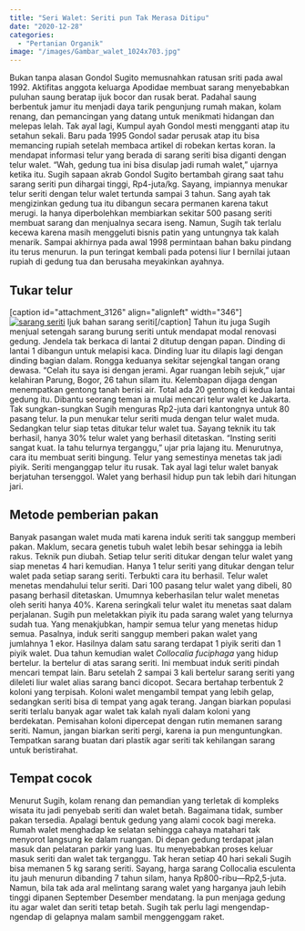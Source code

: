 ```yaml
---
title: "Seri Walet: Seriti pun Tak Merasa Ditipu"
date: "2020-12-28"
categories: 
  - "Pertanian Organik"
image: "/images/Gambar_walet_1024x703.jpg"
---
```


Bukan tanpa alasan Gondol Sugito memusnahkan ratusan sriti pada awal 1992. Aktifitas anggota keluarga Apodidae membuat sarang menyebabkan puluhan saung beratap ijuk bocor dan rusak berat. Padahal saung berbentuk jamur itu menjadi daya tarik pengunjung rumah makan, kolam renang, dan pemancingan yang datang untuk menikmati hidangan dan melepas lelah. Tak ayal lagi, Kumpul ayah Gondol mesti mengganti atap itu setahun sekali. Baru pada 1995 Gondol sadar perusak atap itu bisa memancing rupiah setelah membaca artikel di robekan kertas koran. Ia mendapat informasi telur yang berada di sarang seriti bisa diganti dengan telur walet. “Wah, gedung tua ini bisa disulap jadi rumah walet,” ujarnya ketika itu. Sugih sapaan akrab Gondol Sugito bertambah girang saat tahu sarang seriti pun dihargai tinggi, Rp4-juta/kg. Sayang, impiannya menukar telur seriti dengan telur walet tertunda sampai 3 tahun. Sang ayah tak mengizinkan gedung tua itu dibangun secara permanen karena takut merugi. Ia hanya diperbolehkan membiarkan sekitar 500 pasang seriti membuat sarang dan menjualnya secara iseng. Namun, Sugih tak terlalu kecewa karena masih menggeluti bisnis patin yang untungnya tak kalah menarik. Sampai akhirnya pada awal 1998 permintaan bahan baku pindang itu terus menurun. Ia pun teringat kembali pada potensi liur I bernilai jutaan rupiah di gedung tua dan berusaha meyakinkan ayahnya.

## Tukar telur

\[caption id="attachment\_3126" align="alignleft" width="346"\][![sarang seriti](/images/Gambar_walet1_902x768.jpg)](http://localhost/mitra/wp-content/uploads/2020/12/Gambar_walet1_902x768.jpg) Ijuk bahan sarang seriti\[/caption\] Tahun itu juga Sugih menjual setengah sarang burung seriti untuk mendapat modal renovasi gedung. Jendela tak berkaca di lantai 2 ditutup dengan papan. Dinding di lantai 1 dibangun untuk melapisi kaca. Dinding luar itu dilapis lagi dengan dinding bagian dalam. Rongga keduanya sekitar sejengkal tangan orang dewasa. “Celah itu saya isi dengan jerami. Agar ruangan lebih sejuk,” ujar kelahiran Parung, Bogor, 26 tahun silam itu. Kelembapan dijaga dengan menempatkan gentong tanah berisi air. Total ada 20 gentong di kedua lantai gedung itu. Dibantu seorang teman ia mulai mencari telur walet ke Jakarta. Tak sungkan-sungkan Sugih menguras Rp2-juta dari kantongnya untuk 80 pasang telur. Ia pun menukar telur seriti muda dengan telur walet muda. Sedangkan telur siap tetas ditukar telur walet tua. Sayang teknik itu tak berhasil, hanya 30% telur walet yang berhasil ditetaskan. “Insting seriti sangat kuat. Ia tahu telurnya terganggu,” ujar pria lajang itu. Menurutnya, cara itu membuat seriti bingung. Telur yang semestinya menetas tak jadi piyik. Seriti menganggap telur itu rusak. Tak ayal lagi telur walet banyak berjatuhan tersenggol. Walet yang berhasil hidup pun tak lebih dari hitungan jari.

## Metode pemberian pakan

Banyak pasangan walet muda mati karena induk seriti tak sanggup memberi pakan. Maklum, secara genetis tubuh walet lebih besar sehingga ia lebih rakus. Teknik pun diubah. Setiap telur seriti ditukar dengan telur walet yang siap menetas 4 hari kemudian. Hanya 1 telur seriti yang ditukar dengan telur walet pada setiap sarang seriti. Terbukti cara itu berhasil. Telur walet menetas mendahului telur seriti. Dari 100 pasang telur walet yang dibeli, 80 pasang berhasil ditetaskan. Umumnya keberhasilan telur walet menetas oleh seriti hanya 40%. Karena seringkali telur walet itu menetas saat dalam perjalanan. Sugih pun meletakkan piyik itu pada sarang walet yang telurnya sudah tua. Yang menakjubkan, hampir semua telur yang menetas hidup semua. Pasalnya, induk seriti sanggup memberi pakan walet yang jumlahnya 1 ekor. Hasilnya dalam satu sarang terdapat 1 piyik seriti dan 1 piyik walet. Dua tahun kemudian walet _Collocalia fuciphaga_ yang hidup bertelur. Ia bertelur di atas sarang seriti. Ini membuat induk seriti pindah mencari tempat lain. Baru setelah 2 sampai 3 kali bertelur sarang seriti yang dileleti liur walet alias sarang banci dicopot. Secara bertahap terbentuk 2 koloni yang terpisah. Koloni walet mengambil tempat yang lebih gelap, sedangkan seriti bisa di tempat yang agak terang. Jangan biarkan populasi seriti terlalu banyak agar walet tak kalah nyali dalam koloni yang berdekatan. Pemisahan koloni dipercepat dengan rutin memanen sarang seriti. Namun, jangan biarkan seriti pergi, karena ia pun menguntungkan. Tempatkan sarang buatan dari plastik agar seriti tak kehilangan sarang untuk beristirahat.

## Tempat cocok

Menurut Sugih, kolam renang dan pemandian yang terletak di kompleks wisata itu jadi penyebab seriti dan walet betah. Bagaimana tidak, sumber pakan tersedia. Apalagi bentuk gedung yang alami cocok bagi mereka. Rumah walet menghadap ke selatan sehingga cahaya matahari tak menyorot langsung ke dalam ruangan. Di depan gedung terdapat jalan masuk dan pelataran parkir yang luas. Itu menyebabkan proses keluar masuk seriti dan walet tak terganggu. Tak heran setiap 40 hari sekali Sugih bisa memanen 5 kg sarang seriti. Sayang, harga sarang Collocalia esculenta itu jauh menurun dibanding 7 tahun silam, hanya Rp800-ribu—Rp2,5-juta. Namun, bila tak ada aral melintang sarang walet yang harganya jauh lebih tinggi dipanen September Desember mendatang. Ia pun menjaga gedung itu agar walet dan seriti tetap betah. Sugih tak perlu lagi mengendap-ngendap di gelapnya malam sambil menggenggam raket.
